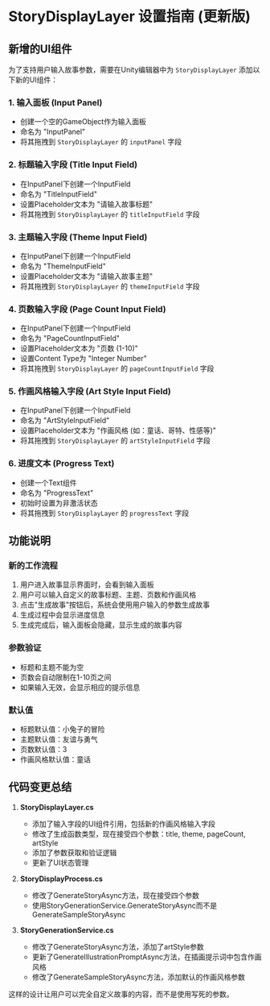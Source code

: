 # StoryDisplayLayer 设置指南 (更新版)

## 新增的UI组件

为了支持用户输入故事参数，需要在Unity编辑器中为 `StoryDisplayLayer` 添加以下新的UI组件：

### 1. 输入面板 (Input Panel)
- 创建一个空的GameObject作为输入面板
- 命名为 "InputPanel"
- 将其拖拽到 `StoryDisplayLayer` 的 `inputPanel` 字段

### 2. 标题输入字段 (Title Input Field)
- 在InputPanel下创建一个InputField
- 命名为 "TitleInputField"
- 设置Placeholder文本为 "请输入故事标题"
- 将其拖拽到 `StoryDisplayLayer` 的 `titleInputField` 字段

### 3. 主题输入字段 (Theme Input Field)
- 在InputPanel下创建一个InputField
- 命名为 "ThemeInputField"
- 设置Placeholder文本为 "请输入故事主题"
- 将其拖拽到 `StoryDisplayLayer` 的 `themeInputField` 字段

### 4. 页数输入字段 (Page Count Input Field)
- 在InputPanel下创建一个InputField
- 命名为 "PageCountInputField"
- 设置Placeholder文本为 "页数 (1-10)"
- 设置Content Type为 "Integer Number"
- 将其拖拽到 `StoryDisplayLayer` 的 `pageCountInputField` 字段

### 5. 作画风格输入字段 (Art Style Input Field)
- 在InputPanel下创建一个InputField
- 命名为 "ArtStyleInputField"
- 设置Placeholder文本为 "作画风格 (如：童话、哥特、性感等)"
- 将其拖拽到 `StoryDisplayLayer` 的 `artStyleInputField` 字段

### 6. 进度文本 (Progress Text)
- 创建一个Text组件
- 命名为 "ProgressText"
- 初始时设置为非激活状态
- 将其拖拽到 `StoryDisplayLayer` 的 `progressText` 字段

## 功能说明

### 新的工作流程
1. 用户进入故事显示界面时，会看到输入面板
2. 用户可以输入自定义的故事标题、主题、页数和作画风格
3. 点击"生成故事"按钮后，系统会使用用户输入的参数生成故事
4. 生成过程中会显示进度信息
5. 生成完成后，输入面板会隐藏，显示生成的故事内容

### 参数验证
- 标题和主题不能为空
- 页数会自动限制在1-10页之间
- 如果输入无效，会显示相应的提示信息

### 默认值
- 标题默认值：小兔子的冒险
- 主题默认值：友谊与勇气
- 页数默认值：3
- 作画风格默认值：童话

## 代码变更总结

1. **StoryDisplayLayer.cs**
   - 添加了输入字段的UI组件引用，包括新的作画风格输入字段
   - 修改了生成函数类型，现在接受四个参数：title, theme, pageCount, artStyle
   - 添加了参数获取和验证逻辑
   - 更新了UI状态管理

2. **StoryDisplayProcess.cs**
   - 修改了GenerateStoryAsync方法，现在接受四个参数
   - 使用StoryGenerationService.GenerateStoryAsync而不是GenerateSampleStoryAsync

3. **StoryGenerationService.cs**
   - 修改了GenerateStoryAsync方法，添加了artStyle参数
   - 更新了GenerateIllustrationPromptAsync方法，在插画提示词中包含作画风格
   - 修改了GenerateSampleStoryAsync方法，添加默认的作画风格参数

这样的设计让用户可以完全自定义故事的内容，而不是使用写死的参数。
